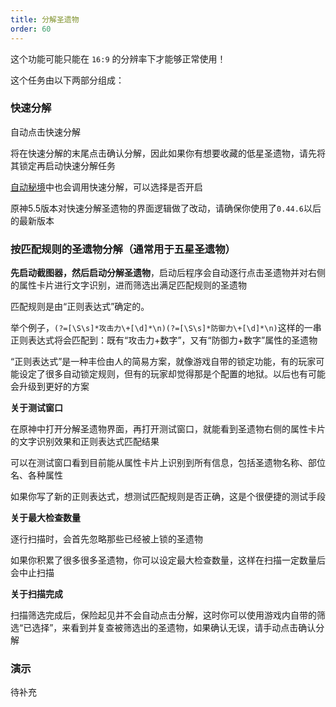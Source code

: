 ```yaml
---
title: 分解圣遗物
order: 60
---
```


这个功能可能只能在 `16:9` 的分辨率下才能够正常使用！

这个任务由以下两部分组成：

### 快速分解

自动点击快速分解

将在快速分解的末尾点击确认分解，因此如果你有想要收藏的低星圣遗物，请先将其锁定再启动快速分解任务

[自动秘境](/feats/task/domain.html)中也会调用快速分解，可以选择是否开启

原神5.5版本对快速分解圣遗物的界面逻辑做了改动，请确保你使用了`0.44.6`以后的最新版本

### 按匹配规则的圣遗物分解（通常用于五星圣遗物）

**先启动截图器，然后启动分解圣遗物**，启动后程序会自动逐行点击圣遗物并对右侧的属性卡片进行文字识别，进而筛选出满足匹配规则的圣遗物

匹配规则是由“正则表达式”确定的。

举个例子，`(?=[\S\s]*攻击力\+[\d]*\n)(?=[\S\s]*防御力\+[\d]*\n)`这样的一串正则表达式将会匹配到：既有“攻击力+数字”，又有“防御力+数字”属性的圣遗物

“正则表达式”是一种丰俭由人的简易方案，就像游戏自带的锁定功能，有的玩家可能设定了很多自动锁定规则，但有的玩家却觉得那是个配置的地狱。以后也有可能会升级到更好的方案

**关于测试窗口**

在原神中打开分解圣遗物界面，再打开测试窗口，就能看到圣遗物右侧的属性卡片的文字识别效果和正则表达式匹配结果

可以在测试窗口看到目前能从属性卡片上识别到所有信息，包括圣遗物名称、部位名、各种属性

如果你写了新的正则表达式，想测试匹配规则是否正确，这是个很便捷的测试手段

**关于最大检查数量**

逐行扫描时，会首先忽略那些已经被上锁的圣遗物

如果你积累了很多很多圣遗物，你可以设定最大检查数量，这样在扫描一定数量后会中止扫描

**关于扫描完成**

扫描筛选完成后，保险起见并不会自动点击分解，这时你可以使用游戏内自带的筛选“已选择”，来看到并复查被筛选出的圣遗物，如果确认无误，请手动点击确认分解


### 演示

待补充
